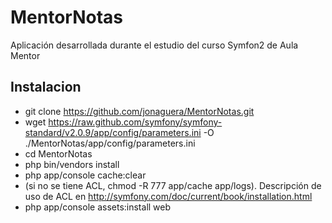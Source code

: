 MentorNotas
===========

Aplicación desarrollada durante el estudio del curso Symfon2 de Aula Mentor

Instalacion
-----------
* git clone https://github.com/jonaguera/MentorNotas.git
* wget https://raw.github.com/symfony/symfony-standard/v2.0.9/app/config/parameters.ini -O ./MentorNotas/app/config/parameters.ini
* cd MentorNotas
* php bin/vendors install
* php app/console cache:clear
* (si no se tiene ACL, chmod -R 777 app/cache app/logs). Descripción de uso de ACL en http://symfony.com/doc/current/book/installation.html
* php app/console assets:install web
